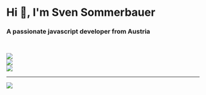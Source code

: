 <h1>Hi 👋, I'm Sven Sommerbauer</h1>
<h3>A passionate javascript developer from Austria</h3>
<br/>

![](https://github-readme-stats.vercel.app/api?username=m00nbyte&theme=dark&hide_border=true&include_all_commits=true&count_private=true)<br/>
![](https://github-readme-streak-stats.herokuapp.com/?user=m00nbyte&theme=dark&hide_border=true)<br/>
![](https://github-readme-stats.vercel.app/api/top-langs/?username=m00nbyte&theme=dark&hide_border=true&include_all_commits=true&count_private=true&layout=compact)

---
[![](https://visitcount.itsvg.in/api?id=m00nbyte&label=Profile%20Views&color=12&icon=5&pretty=true)](https://visitcount.itsvg.in)
